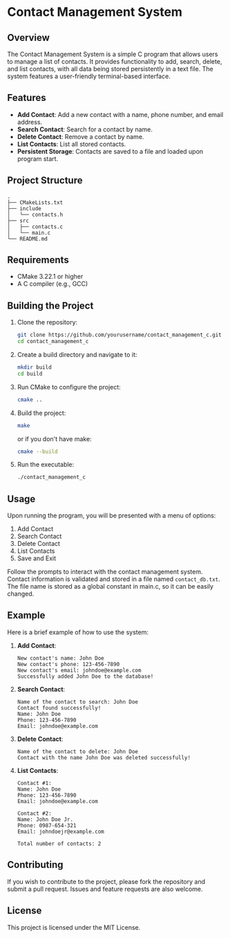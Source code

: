 # Contact Management System

## Overview
The Contact Management System is a simple C program that allows users to manage a list of contacts. It provides functionality to add, search, delete, and list contacts, with all data being stored persistently in a text file. The system features a user-friendly terminal-based interface.

## Features
- **Add Contact**: Add a new contact with a name, phone number, and email address.
- **Search Contact**: Search for a contact by name.
- **Delete Contact**: Remove a contact by name.
- **List Contacts**: List all stored contacts.
- **Persistent Storage**: Contacts are saved to a file and loaded upon program start.

## Project Structure
```
.
├── CMakeLists.txt
├── include
│   └── contacts.h
├── src
│   ├── contacts.c
│   └── main.c
└── README.md
```

## Requirements
- CMake 3.22.1 or higher
- A C compiler (e.g., GCC)

## Building the Project
1. Clone the repository:
    ```sh
    git clone https://github.com/yourusername/contact_management_c.git
    cd contact_management_c
    ```

2. Create a build directory and navigate to it:
    ```sh
    mkdir build
    cd build
    ```

3. Run CMake to configure the project:
    ```sh
    cmake ..
    ```

4. Build the project:
    ```sh
    make
    ```
   or if you don't have make:
    ```sh
    cmake --build
    ```

5. Run the executable:
    ```sh
    ./contact_management_c
    ```

## Usage
Upon running the program, you will be presented with a menu of options:

1. Add Contact
2. Search Contact
3. Delete Contact
4. List Contacts
5. Save and Exit

Follow the prompts to interact with the contact management system. Contact information is validated and stored in a file named `contact_db.txt`. The file name is stored as a global constant in main.c, so it can be easily changed.

## Example
Here is a brief example of how to use the system:

1. **Add Contact**:
    ```
    New contact's name: John Doe
    New contact's phone: 123-456-7890
    New contact's email: johndoe@example.com
    Successfully added John Doe to the database!
    ```

2. **Search Contact**:
    ```
    Name of the contact to search: John Doe
    Contact found successfully!
    Name: John Doe
    Phone: 123-456-7890
    Email: johndoe@example.com
    ```

3. **Delete Contact**:
    ```
    Name of the contact to delete: John Doe
    Contact with the name John Doe was deleted successfully!
    ```

4. **List Contacts**:
    ```
    Contact #1:
    Name: John Doe
    Phone: 123-456-7890
    Email: johndoe@example.com
   
    Contact #2:
    Name: John Doe Jr.
    Phone: 0987-654-321
    Email: johndoejr@example.com
   
    Total number of contacts: 2
    ```

## Contributing
If you wish to contribute to the project, please fork the repository and submit a pull request. Issues and feature requests are also welcome.

## License
This project is licensed under the MIT License.
